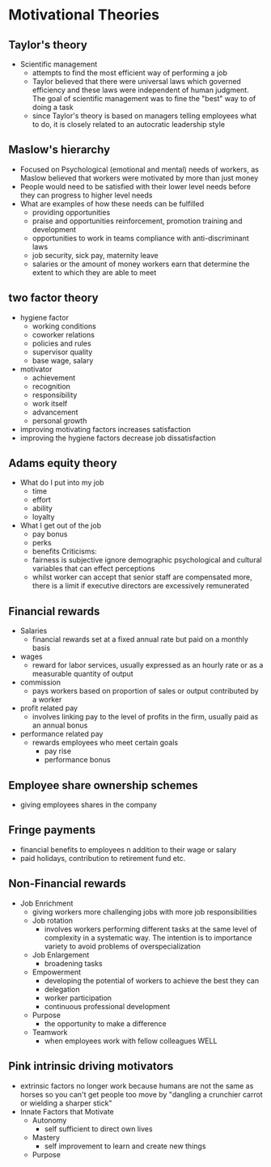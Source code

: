 # Motivational Theories

## Taylor's theory
 - Scientific management
	 - attempts to find the most efficient way of performing a job
	 - Taylor believed that there were universal laws which governed efficiency and these laws were independent of human judgment. The goal of scientific management was to fine the "best" way to of doing a task
	 - since Taylor's theory is based on managers telling employees what to do, it is closely related to an autocratic leadership style



## Maslow's hierarchy
 - Focused on Psychological (emotional and mental) needs of workers, as Maslow believed that workers were motivated by more than just money
 - People would need to be satisfied with their lower level needs before they can progress to higher level needs
 - What are examples of how these needs can be fulfilled
	 - providing opportunities
	 - praise and opportunities reinforcement, promotion training and development
	 - opportunities to work in teams compliance with anti-discriminant laws
	 - job security, sick pay, maternity leave
	 - salaries or the amount of money workers earn that determine the extent to which they are able to meet


## two factor theory
 - hygiene factor
	- working conditions
	 - coworker relations
	 - policies and rules
	 - supervisor quality
	 - base wage, salary
 - motivator
	 - achievement
	 - recognition
	 - responsibility
	 - work itself
	 - advancement
	 - personal growth
 - improving motivating factors increases satisfaction
 -  improving the hygiene factors decrease job dissatisfaction



 ## Adams equity theory
 - What do I put into my job
	 - time
	 - effort
	 - ability
	 - loyalty
 - What I get out of the job
	 - pay bonus
	 - perks 
	 - benefits
 Criticisms:
	 - fairness is subjective ignore demographic psychological and cultural variables that can effect perceptions
	 - whilst worker can accept that senior staff are compensated more, there is a limit if executive directors are excessively remunerated


## Financial rewards
 - Salaries
	 - financial rewards set at a fixed annual rate but paid on a monthly basis
 - wages
	 - reward for labor services, usually expressed as an hourly rate or as a measurable quantity of output
 - commission
	 - pays workers based on proportion of sales or output contributed by a worker
 - profit related pay
	 - involves linking pay to the level of profits in the firm, usually paid as an annual bonus
 - performance related pay 
	 - rewards employees who meet certain goals
		 - pay rise
		 - performance bonus


## Employee share ownership schemes
 - giving employees shares in the company

## Fringe payments
 - financial benefits to employees n addition to their wage or salary
 - paid holidays, contribution to retirement fund etc.


## Non-Financial rewards
 - Job Enrichment
	 - giving workers more challenging jobs with more job responsibilities
	 - Job rotation
		 - involves workers performing different tasks at the same level of complexity in a systematic way. The intention is to importance variety to avoid problems of overspecialization
	 - Job Enlargement
		 - broadening tasks
	 - Empowerment
		 - developing the potential of workers to achieve the best they can
		 - delegation
		 - worker participation
		 - continuous professional development
	 - Purpose
		 - the opportunity to make a difference
	 - Teamwork
		 - when employees work with fellow colleagues WELL


## Pink intrinsic driving motivators
 - extrinsic factors no longer work because humans are not the same as horses so you can't get people too move by "dangling a crunchier carrot or wielding a sharper stick"
  - Innate Factors that Motivate
	 - Autonomy
		 - self sufficient to direct own lives
	 - Mastery
		 - self improvement to learn and create new things
	 - Purpose